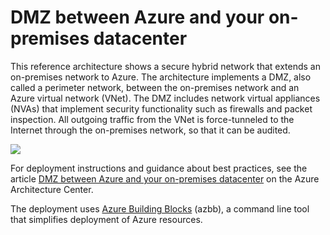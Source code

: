 # DMZ between Azure and your on-premises datacenter

This reference architecture shows a secure hybrid network that extends an on-premises network to Azure. The architecture implements a DMZ, also called a perimeter network, between the on-premises network and an Azure virtual network (VNet). The DMZ includes network virtual appliances (NVAs) that implement security functionality such as firewalls and packet inspection. All outgoing traffic from the VNet is force-tunneled to the Internet through the on-premises network, so that it can be audited.

![](https://docs.microsoft.com/azure/architecture/reference-architectures/dmz/images/dmz-private.png)

For deployment instructions and guidance about best practices, see the article [DMZ between Azure and your on-premises datacenter](https://docs.microsoft.com/azure/architecture/reference-architectures/dmz/secure-vnet-hybrid) on the Azure Architecture Center.

The deployment uses [Azure Building Blocks](https://github.com/mspnp/template-building-blocks/wiki) (azbb), a command line tool that simplifies deployment of Azure resources.